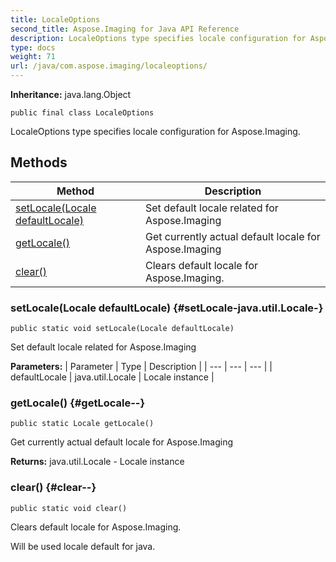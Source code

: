 ```yaml
---
title: LocaleOptions
second_title: Aspose.Imaging for Java API Reference
description: LocaleOptions type specifies locale configuration for Aspose.Imaging.
type: docs
weight: 71
url: /java/com.aspose.imaging/localeoptions/
---
```

**Inheritance:**
java.lang.Object
```
public final class LocaleOptions
```

LocaleOptions type specifies locale configuration for Aspose.Imaging.
## Methods

| Method | Description |
| --- | --- |
| [setLocale(Locale defaultLocale)](#setLocale-java.util.Locale-) | Set default locale related for Aspose.Imaging |
| [getLocale()](#getLocale--) | Get currently actual default locale for Aspose.Imaging |
| [clear()](#clear--) | Clears default locale for Aspose.Imaging. |
### setLocale(Locale defaultLocale) {#setLocale-java.util.Locale-}
```
public static void setLocale(Locale defaultLocale)
```


Set default locale related for Aspose.Imaging

**Parameters:**
| Parameter | Type | Description |
| --- | --- | --- |
| defaultLocale | java.util.Locale | Locale instance |

### getLocale() {#getLocale--}
```
public static Locale getLocale()
```


Get currently actual default locale for Aspose.Imaging

**Returns:**
java.util.Locale - Locale instance
### clear() {#clear--}
```
public static void clear()
```


Clears default locale for Aspose.Imaging.

Will be used locale default for java.

